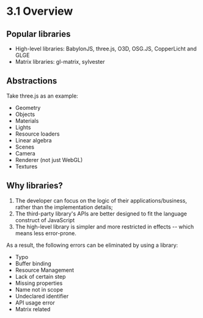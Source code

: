 # 3.1 Overview

## Popular libraries

* High-level libraries: BabylonJS, three.js, O3D, OSG.JS, CopperLicht and GLGE
* Matrix libraries: gl-matrix, sylvester

## Abstractions
Take three.js as an example:

* Geometry
* Objects
* Materials
* Lights
* Resource loaders
* Linear algebra
* Scenes
* Camera
* Renderer (not just WebGL)
* Textures

## Why libraries?
1. The developer can focus on the logic of their applications/business,
rather than the implementation details;
2. The third-party library's APIs are better designed to fit the
language construct of JavaScript
3. The high-level library is simpler and more restricted in effects --
which means less error-prone.

As a result, the following errors can be eliminated by using a library:

* Typo
* Buffer binding
* Resource Management
* Lack of certain step
* Missing properties
* Name not in scope
* Undeclared identifier
* API usage error
* Matrix related
